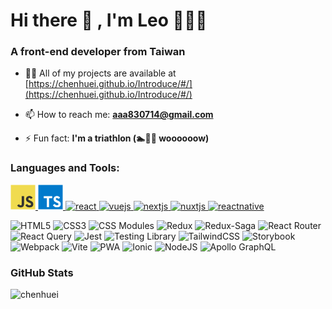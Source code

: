 <h1>Hi there 👋 , I'm Leo 👨🏻‍💻</h1>
<h3>A front-end developer from Taiwan</h3>

- 👨‍💻 All of my projects are available at [https://chenhuei.github.io/Introduce/#/](https://chenhuei.github.io/Introduce/#/)

- 📫 How to reach me: **aaa830714@gmail.com**

- ⚡ Fun fact: **I'm a triathlon (🏊🚴🏃 woooooow)**

<h3>Languages and Tools:</h3>
<p> 
  <a href="https://developer.mozilla.org/en-US/docs/Web/JavaScript" target="_blank" rel="noreferrer">
    <img src="https://raw.githubusercontent.com/devicons/devicon/master/icons/javascript/javascript-original.svg" alt="javascript" width="40" height="40"/> 
  </a>
  <a href="https://www.typescriptlang.org/" target="_blank" rel="noreferrer">
    <img src="https://raw.githubusercontent.com/devicons/devicon/master/icons/typescript/typescript-original.svg" alt="typescript" width="40" height="40"/>
  </a> 
  <a href="https://reactjs.org/" target="_blank" rel="noreferrer">
    <img src="https://cdn.worldvectorlogo.com/logos/react-1.svg" alt="react" width="40" height="40"/>
  </a>
  <a href="https://vuejs.org/" target="_blank" rel="noreferrer">
    <img src="https://cdn.worldvectorlogo.com/logos/vue-9.svg" alt="vuejs" width="40" height="40"/>
  </a> 
  <a href="https://nextjs.org/" target="_blank" rel="noreferrer">
    <img src="https://cdn.worldvectorlogo.com/logos/next-js.svg" alt="nextjs" width="40" height="40"/>
  </a> 
  <a href="https://nuxtjs.org/" target="_blank" rel="noreferrer">
    <img src="https://cdn.worldvectorlogo.com/logos/nuxt-2.svg" alt="nuxtjs" width="40" height="40"/>
  </a>
  <a href="https://reactnative.dev/" target="_blank" rel="noreferrer">
    <img src="https://cdn.worldvectorlogo.com/logos/react-native-1.svg" alt="reactnative" width="40" height="40"/>
  </a> 
</p>

![HTML5](https://img.shields.io/badge/html5-E34F26.svg?style=for-the-badge&logo=html5&logoColor=white)
![CSS3](https://img.shields.io/badge/css3-1572B6.svg?style=for-the-badge&logo=css3&logoColor=white)
![CSS Modules](https://img.shields.io/badge/css_modules-000000.svg?style=for-the-badge&logo=cssmodules&logoColor=white)
![Redux](https://img.shields.io/badge/redux-764ABC.svg?style=for-the-badge&logo=redux&logoColor=white)
![Redux-Saga](https://img.shields.io/badge/redux--saga-999999.svg?style=for-the-badge&logo=reduxsaga&logoColor=white)
![React Router](https://img.shields.io/badge/react_router-CA4245?style=for-the-badge&logo=reactrouter&logoColor=white)
![React Query](https://img.shields.io/badge/react_query-FF4154?style=for-the-badge&logo=reactquery&logoColor=white)
![Jest](https://img.shields.io/badge/jest-C21325.svg?style=for-the-badge&logo=jest&logoColor=white)
![Testing Library](https://img.shields.io/badge/testing_library-E33332.svg?style=for-the-badge&logo=testinglibrary&logoColor=white)
![TailwindCSS](https://img.shields.io/badge/tailwindcss-%2338B2AC.svg?style=for-the-badge&logo=tailwind-css&logoColor=white)
![Storybook](https://img.shields.io/badge/storybook-FF4785?style=for-the-badge&logo=storybook&logoColor=white)
![Webpack](https://img.shields.io/badge/webpack-8DD6F9.svg?style=for-the-badge&logo=webpack&logoColor=black)
![Vite](https://img.shields.io/badge/vite-B73BFE?style=for-the-badge&logo=vite&logoColor=FFD62E)
![PWA](https://img.shields.io/badge/pwa-5A0FC8?style=for-the-badge&logo=pwa&logoColor=FFD62E)
![Ionic](https://img.shields.io/badge/ionic-3880FF?style=for-the-badge&logo=ionic&logoColor=FFD62E)
![NodeJS](https://img.shields.io/badge/node.js-6DA55F?style=for-the-badge&logo=node.js&logoColor=white)
![Apollo GraphQL](https://img.shields.io/badge/apollo_graphql-311C87?style=for-the-badge&logo=apollographql&logoColor=white)

<h3>GitHub Stats</h3>

<p>
  <img align="left" src="https://github-readme-stats.vercel.app/api/top-langs?username=chenhuei&show_icons=true&locale=en&layout=compact" alt="chenhuei" />
</p>
